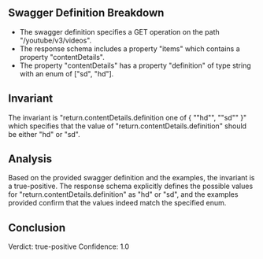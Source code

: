 ## Swagger Definition Breakdown
- The swagger definition specifies a GET operation on the path "/youtube/v3/videos".
- The response schema includes a property "items" which contains a property "contentDetails".
- The property "contentDetails" has a property "definition" of type string with an enum of ["sd", "hd"].

## Invariant
The invariant is "return.contentDetails.definition one of { ""hd"", ""sd"" }" which specifies that the value of "return.contentDetails.definition" should be either "hd" or "sd".

## Analysis
Based on the provided swagger definition and the examples, the invariant is a true-positive. The response schema explicitly defines the possible values for "return.contentDetails.definition" as "hd" or "sd", and the examples provided confirm that the values indeed match the specified enum.

## Conclusion
Verdict: true-positive
Confidence: 1.0

